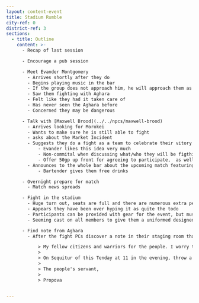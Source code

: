 ```yaml
---
layout: content-event
title: Stadium Rumble
city-ref: 0
district-ref: 3
sections:
  - title: Outline
    content: >-
      - Recap of last session

      - Encourage a pub session

      - Meet Evander Montgomery
        - Arrives shortly after they do
        - Begins playing music in the bar
        - If the group does not approach him, he will approach them as if part of his performance and will "by chance" recognize them
        - Saw them fighting with Aghara
        - Felt like they had it taken care of
        - Has never seen the Aghara before
        - Concerned they may be dangerous

      - Talk with [Maxwell Brood](../../npcs/maxwell-brood)
        - Arrives looking for Morokei
        - Wants to make sure he is still able to fight
        - asks about the Market Incident
        - Suggests they do a fight as a team to celebrate their vitory
            - Evander likes this idea very much
            - Non-commital when discussing what/who they will be figthing, but say that they will be headlining a series of fights throughout the following afternoon
            - Offer 50gp up front for agreeing to participate,  as well as an extra 150gp after the fight if they win or 50gp if they lose (healers are on standby).
        - Announces to the whole bar about the upcoming match featuring the defenders of the market
            - Bartender gives them free drinks

      - Overnight prepare for match
        - Match news spreads

      - Fight in the stadium
        - Huge turn out, seats are full and there are numerous extra people standing
        - Appears they have been over hyping it as quite the todo
        - Participants can be provided with gear for the event, but must give it back afterwards.
        - Seeming cast on all members to give them a uniformed designed look

      - Find note from Aghara
        - After the fight PCs discover a note in their staging room that reads:

            > My fellow citizens and warriors for the people. I worry that we may have gotten off on the wrong foot. I truly want what is best for this city, and from what I have heard, so do you. I would love to meet you and have a better chance to discuss our dreams for the city.
            >
            > On Sequitur of this Tenday at 11 in the evening, throw a gold piece into the Merchant's Fortune Fountain. One of my Aghara agents will meet and escort you to my safehouse where we can discuss how we can save this city together.
            >
            > The people's servant,
            >
            > Propova


---
```

